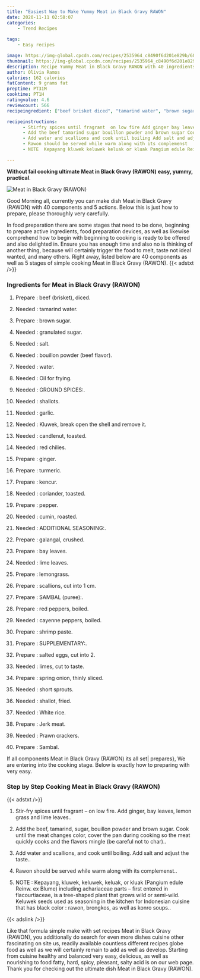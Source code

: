 ```yaml
---
title: "Easiest Way to Make Yummy Meat in Black Gravy RAWON"
date: 2020-11-11 02:58:07
categories:
    - Trend Recipes
    
tags:
    - Easy recipes

image: https://img-global.cpcdn.com/recipes/2535964_c8490f6d201e829b/680x482cq70/meat-in-black-gravy-rawon-recipe-main-photo.jpg
thumbnail: https://img-global.cpcdn.com/recipes/2535964_c8490f6d201e829b/350x250cq70/meat-in-black-gravy-rawon-recipe-main-photo.jpg
description: Recipe Yummy Meat in Black Gravy RAWON with 40 ingredients and 5 stages of easy cooking.
author: Olivia Ramos
calories: 162 calories
fatContent: 9 grams fat
preptime: PT31M
cooktime: PT1H
ratingvalue: 4.6
reviewcount: 566
recipeingredient: ["beef brisket diced", "tamarind water", "brown sugar", "granulated sugar", "salt", "bouillon powder beef flavor", "water", "Oil for frying", "GROUND SPICES", "shallots", "garlic", "Kluwek break open the shell and remove it", "candlenut toasted", "red chilies", "ginger", "turmeric", "kencur", "coriander toasted", "pepper", "cumin roasted", "ADDITIONAL SEASONING", "galangal crushed", "bay leaves", "lime leaves", "lemongrass", "scallions cut into 1 cm", "SAMBAL puree", "red peppers boiled", "cayenne peppers boiled", "shrimp paste", "SUPPLEMENTARY", "salted eggs cut into 2", "limes cut to taste", "spring onion thinly sliced", "short sprouts", "shallot fried", "White rice", "Jerk meat", "Prawn crackers", "Sambal"]

recipeinstructions: 
      - Stirfry spices until fragrant  on low fire Add ginger bay leaves lemon grass and lime leaves 
      - Add the beef tamarind sugar bouillon powder and brown sugar Cook until the meat changes color cover the pan during cooking so the meat quickly cooks and the flavors mingle be careful not to char 
      - Add water and scallions and cook until boiling Add salt and adjust the taste 
      - Rawon should be served while warm along with its complemenst 
      - NOTE  Kepayang kluwek keluwek keluak or kluak Pangium edule Reinw ex Blume including achariaceae parts  first entered in flacourtiaceae is a treeshaped plant that grows wild or semiwild Keluwek seeds used as seasoning in the kitchen for Indonesian cuisine that has black color  rawon brongkos as well as konro soups

---
```




**Without fail cooking ultimate Meat in Black Gravy (RAWON) easy, yummy, practical**. 


![Meat in Black Gravy (RAWON)](https://img-global.cpcdn.com/recipes/2535964_c8490f6d201e829b/680x482cq70/meat-in-black-gravy-rawon-recipe-main-photo.jpg "Meat in Black Gravy (RAWON)")




Good Morning all, currently you can make dish Meat in Black Gravy (RAWON) with 40 components and 5 actions. Below this is just how to prepare, please thoroughly very carefully.

In food preparation there are some stages that need to be done, beginning to prepare active ingredients, food preparation devices, as well as likewise comprehend how to begin with beginning to cooking is ready to be offered and also delighted in. Ensure you has enough time and also no is thinking of another thing, because will certainly trigger the food to melt, taste not ideal wanted, and many others. Right away, listed below are 40 components as well as 5 stages of simple cooking Meat in Black Gravy (RAWON).
{{< adstxt />}}

### Ingredients for Meat in Black Gravy (RAWON)


1. Prepare  : beef (brisket), diced.

1. Needed  : tamarind water.

1. Prepare  : brown sugar.

1. Needed  : granulated sugar.

1. Needed  : salt.

1. Needed  : bouillon powder (beef flavor).

1. Needed  : water.

1. Needed  : Oil for frying.

1. Needed  : GROUND SPICES:.

1. Needed  : shallots.

1. Needed  : garlic.

1. Needed  : Kluwek, break open the shell and remove it.

1. Needed  : candlenut, toasted.

1. Needed  : red chilies.

1. Prepare  : ginger.

1. Prepare  : turmeric.

1. Prepare  : kencur.

1. Needed  : coriander, toasted.

1. Prepare  : pepper.

1. Needed  : cumin, roasted.

1. Needed  : ADDITIONAL SEASONING:.

1. Prepare  : galangal, crushed.

1. Prepare  : bay leaves.

1. Needed  : lime leaves.

1. Prepare  : lemongrass.

1. Prepare  : scallions, cut into 1 cm.

1. Prepare  : SAMBAL (puree):.

1. Prepare  : red peppers, boiled.

1. Needed  : cayenne peppers, boiled.

1. Prepare  : shrimp paste.

1. Prepare  : SUPPLEMENTARY:.

1. Prepare  : salted eggs, cut into 2.

1. Needed  : limes, cut to taste.

1. Prepare  : spring onion, thinly sliced.

1. Needed  : short sprouts.

1. Needed  : shallot, fried.

1. Needed  : White rice.

1. Prepare  : Jerk meat.

1. Needed  : Prawn crackers.

1. Prepare  : Sambal.



If all components Meat in Black Gravy (RAWON) its all set| prepares}, We are entering into the cooking stage. Below is exactly how to preparing with very easy.

### Step by Step Cooking Meat in Black Gravy (RAWON)

{{< adstxt />}}


1. Stir-fry spices until fragrant – on low fire. Add ginger, bay leaves, lemon grass and lime leaves..



1. Add the beef, tamarind, sugar, bouillon powder and brown sugar. Cook until the meat changes color, cover the pan during cooking so the meat quickly cooks and the flavors mingle (be careful not to char)..



1. Add water and scallions, and cook until boiling. Add salt and adjust the taste..



1. Rawon should be served while warm along with its complemenst..



1. NOTE : Kepayang, kluwek, keluwek, keluak, or kluak (Pangium edule Reinw. ex Blume) including achariaceae parts – first entered in flacourtiaceae, is a tree-shaped plant that grows wild or semi-wild. Keluwek seeds used as seasoning in the kitchen for Indonesian cuisine that has black color : rawon, brongkos, as well as konro soups..





{{< adslink />}}

Like that formula simple make with set recipes Meat in Black Gravy (RAWON), you additionally do search for even more dishes cuisine other fascinating on site us, readily available countless different recipes globe food as well as we will certainly remain to add as well as develop. Starting from cuisine healthy and balanced very easy, delicious, as well as nourishing to food fatty, hard, spicy, pleasant, salty acid is on our web page. Thank you for checking out the ultimate dish Meat in Black Gravy (RAWON).
